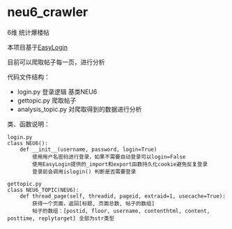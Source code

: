# neu6_crawler
6维 统计爆楼帖

本项目基于[EasyLogin](https://github.com/zjuchenyuan/EasyLogin)

目前可以爬取帖子每一页，进行分析

代码文件结构：
- login.py 登录逻辑 基类NEU6
- gettopic.py 爬取帖子
- analysis_topic.py 对爬取得到的数据进行分析

类、函数说明：

```
login.py
class NEU6(): 
    def __init__(username, password, login=True)
        使用用户名密码进行登录，如果不需要自动登录可以login=False
        使用EasyLogin提供的_import和export函数持久化cookie避免反复登录
        登录前会调用islogin() 判断是否需要登录

gettopic.py
class NEU6_TOPIC(NEU6):
    def thread_page(self, threadid, pageid, extraid=1, usecache=True):
        获得一个页面，返回[标题, 页面总数, 帖子的数组]
        帖子的数组：[postid, floor, username, contenthtml, content, posttime, replytarget] 全部为str类型
```